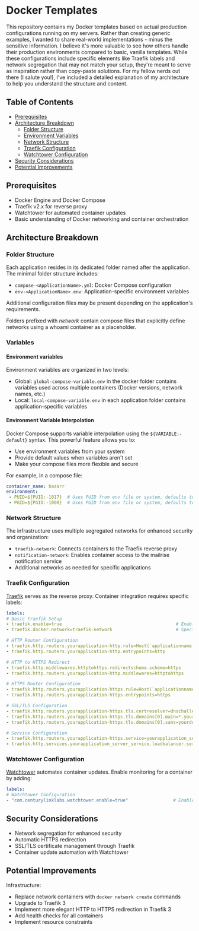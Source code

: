 # Docker Templates

This repository contains my Docker templates based on actual production configurations running on my servers. Rather than creating generic examples, I wanted to share real-world implementations - minus the sensitive information. I believe it's more valuable to see how others handle their production environments compared to basic, vanilla templates. While these configurations include specific elements like Traefik labels and network segregation that may not match your setup, they're meant to serve as inspiration rather than copy-paste solutions. For my fellow nerds out there (I salute you!), I've included a detailed explanation of my architecture to help you understand the structure and content.

## Table of Contents
- [Prerequisites](#prerequisites)
- [Architecture Breakdown](#architecture-breakdown)
  - [Folder Structure](#folder-structure)
  - [Environment Variables](#environment-variables)
  - [Network Structure](#network-structure)
  - [Traefik Configuration](#traefik-configuration)
  - [Watchtower Configuration](#watchtower-configuration)
- [Security Considerations](#security-considerations)
- [Potential Improvements](#potential-improvements)

## Prerequisites
- Docker Engine and Docker Compose
- Traefik v2.x for reverse proxy
- Watchtower for automated container updates
- Basic understanding of Docker networking and container orchestration

## Architecture Breakdown

### Folder Structure
Each application resides in its dedicated folder named after the application. The minimal folder structure includes:
- `compose-<ApplicationName>.yml`: Docker Compose configuration
- `env-<ApplicationName>.env`: Application-specific environment variables

Additional configuration files may be present depending on the application's requirements.

Folders prefixed with *network* contain compose files that explicitly define networks using a whoami container as a placeholder.

### Variables
#### Environment variables
Environment variables are organized in two levels:
- Global: `global-compose-variable.env` in the docker folder contains variables used across multiple containers (Docker versions, network names, etc.)
- Local: `local-compose-variable.env` in each application folder contains application-specific variables

#### Environment Variable Interpolation
Docker Compose supports variable interpolation using the `${VARIABLE:-default}` syntax. This powerful feature allows you to:
- Use environment variables from your system
- Provide default values when variables aren't set
- Make your compose files more flexible and secure

For example, in a compose file:
```yaml
container_name: bazarr
environment:
 - PUID=${PUID:-1017}  # Uses PUID from env file or system, defaults to 1017 if not found
 - PGID=${PGID:-1000}  # Uses PGID from env file or system, defaults to 1000 if not found
```

### Network Structure
The infrastructure uses multiple segregated networks for enhanced security and organization:
- `traefik-network`: Connects containers to the Traefik reverse proxy
- `notification-network`: Enables container access to the mailrise notification service
- Additional networks as needed for specific applications

### Traefik Configuration
[Traefik](https://traefik.io/traefik/) serves as the reverse proxy. Container integration requires specific labels:

```yaml
labels:
# Basic Traefik Setup
- traefik.enable=true                                           # Enables Traefik for this container
- traefik.docker.network=traefik-network                        # Specifies which Docker network Traefik should use for this container

# HTTP Router Configuration
- traefik.http.routers.yourapplication-http.rule=Host(`applicationname.yourdomain.com`)     # Creates HTTP router for your domain
- traefik.http.routers.yourapplication-http.entrypoints=http                                # Sets the entry point to HTTP for this router

# HTTP to HTTPS Redirect
- traefik.http.middlewares.httptohttps.redirectscheme.scheme=https                 # Creates middleware to redirect HTTP to HTTPS
- traefik.http.routers.yourapplication-http.middlewares=httptohttps                # Applies the redirect middleware to HTTP router

# HTTPS Router Configuration
- traefik.http.routers.yourapplication-https.rule=Host(`applicationname.yourdomain.com`)   # Creates HTTPS router for the same domain
- traefik.http.routers.yourapplication-https.entrypoints=https                             # Sets the entry point to HTTPS for this router

# SSL/TLS Configuration
- traefik.http.routers.yourapplication-https.tls.certresolver=dnschallengeovh             # Specifies DNS challenge resolver for SSL certificates
- traefik.http.routers.yourapplication-https.tls.domains[0].main=*.yourdomain.com         # Sets up wildcard certificate for all subdomains
- traefik.http.routers.yourapplication-https.tls.domains[0].sans=yourdomain.com           # Adds main domain as Subject Alternative Name

# Service Configuration
- traefik.http.routers.yourapplication-https.service=yourapplication_server_service        # Links HTTPS router to the defined service
- traefik.http.services.yourapplication_server_service.loadbalancer.server.port=6767       # Specifies container port to forward requests to your application port
```

### Watchtower Configuration
[Watchtower](https://containrrr.dev/watchtower/) automates container updates. Enable monitoring for a container by adding:

```yaml
labels:
# Watchtower Configuration
- "com.centurylinklabs.watchtower.enable=true"                 # Enables Watchtower monitoring for this container - will check and apply updates automatically when available
```

## Security Considerations
- Network segregation for enhanced security
- Automatic HTTPS redirection
- SSL/TLS certificate management through Traefik
- Container update automation with Watchtower

## Potential Improvements
Infrastructure:
- Replace network containers with `docker network create` commands
- Upgrade to Traefik 3
- Implement more elegant HTTP to HTTPS redirection in Traefik 3
- Add health checks for all containers
- Implement resource constraints
